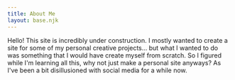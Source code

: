 ```yaml
---
title: About Me
layout: base.njk
---
```


Hello! This site is incredibly under construction. I mostly wanted to create a site for some of my personal creative projects... but what I wanted to do was something that I would have create myself from scratch. So I figured while I'm learning all this, why not just make a personal site anyways? As I've been a bit disillusioned with social media for a while now.